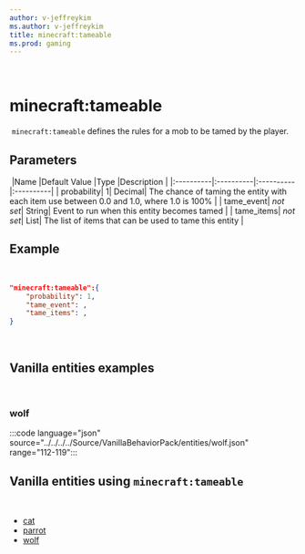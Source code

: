 ```yaml
---
author: v-jeffreykim
ms.author: v-jeffreykim
title: minecraft:tameable
ms.prod: gaming
---
```

​
# minecraft:tameable
​
`minecraft:tameable` defines the rules for a mob to be tamed by the player.
​
## Parameters
​
|Name |Default Value  |Type  |Description  |
|:----------|:----------|:----------|:----------|
| probability| 1| Decimal| The chance of taming the entity with each item use between 0.0 and 1.0, where 1.0 is 100% |
| tame_event| *not set*| String| Event to run when this entity becomes tamed |
| tame_items| *not set*| List| The list of items that can be used to tame this entity |
​
## Example
​
```json
"minecraft:tameable":{
    "probability": 1,
    "tame_event": ,
    "tame_items": ,
}
```
​
## Vanilla entities examples
​
### wolf

:::code language="json" source="../../../../Source/VanillaBehaviorPack/entities/wolf.json" range="112-119":::
​
## Vanilla entities using `minecraft:tameable`
​
- [cat](../../../../Source/VanillaBehaviorPack_Snippets/entities/cat.md)
- [parrot](../../../../Source/VanillaBehaviorPack_Snippets/entities/parrot.md)
- [wolf](../../../../Source/VanillaBehaviorPack_Snippets/entities/wolf.md)